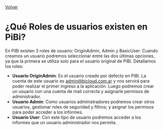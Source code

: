 [Volver](index.md)

# ¿Qué Roles de usuarios existen en PiBi? 
En PiBi existen 3 roles de usuario: OriginAdmin, Admin y BasicUser. Cuando creamos un usuario podremos seleccionar entre las dos últimas opciones, ya que la primera se utiliza solo para el usuario original de PiBi. Detallamos los roles: 
- **Usuario OriginAdmin**: Es el usuario creado por defecto en PiBi. La cuenta de este usuario es admin@bicloud.com.ar y nos servirá para poder realizar el primer ingreso a la aplicación. Luego podremos crear un usuario con una cuenta de mail correcta y asignarle permisos de administrador. 
- **Usuario Admin**: Como usuarios administradores podremos crear otros usuarios, gestionar roles de seguridad y filtros; y asignar los permisos para poder acceder a los informes.  
- **Usuario User**: Con este tipo de usuario podremos acceder a los informes que un usuario administrador nos permita. 

 

 

 